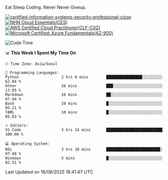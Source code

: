 Eat Sleep Coding.
Never Never Giveup.

[![certified-information-systems-security-professional-cissp](https://github.com/user-attachments/assets/d259884f-7f9a-4d80-a663-6968ead7464a)](https://www.credly.com/badges/f394a010-85a0-450b-9136-8043af01d71c/public_url)
[![NHN Cloud Essentials(CES)](https://github.com/user-attachments/assets/f405dcae-c923-424d-927f-e993bac10fa9)](https://www.nhncloud.com/kr/edu/certification/search)
[![AWS Certified Cloud Practitioner(CLF-C02)](https://github.com/user-attachments/assets/5199a6f5-42d5-4e70-b493-16c3fd42e691)](https://www.credly.com/badges/235e2b66-a782-4a21-ac77-ac4e42037113)
[![Microsoft Certified: Azure Fundamentals(AZ-900)](https://github.com/user-attachments/assets/7eb23f86-6311-42f9-83ab-166a25656710)](https://learn.microsoft.com/en-us/users/tiaz0128/credentials/ca6706271c8233ef)

<!--START_SECTION:waka-->
![Code Time](http://img.shields.io/badge/Code%20Time-4%2C339%20hrs%2037%20mins-blue)

📊 **This Week I Spent My Time On** 

```text
🕑︎ Time Zone: Asia/Seoul

💬 Programming Languages: 
Python                   2 hrs 8 mins        ████████████████░░░░░░░░░   62.84 % 
Other                    26 mins             ███░░░░░░░░░░░░░░░░░░░░░░   13.05 % 
Markdown                 16 mins             ██░░░░░░░░░░░░░░░░░░░░░░░   07.94 % 
Bash                     10 mins             █░░░░░░░░░░░░░░░░░░░░░░░░   05.21 % 
YAML                     10 mins             █░░░░░░░░░░░░░░░░░░░░░░░░   05.03 % 

🔥 Editors: 
VS Code                  3 hrs 24 mins       █████████████████████████   100.00 % 

💻 Operating System: 
WSL                      3 hrs 18 mins       ████████████████████████░   97.49 % 
Windows                  5 mins              █░░░░░░░░░░░░░░░░░░░░░░░░   02.51 % 
```


 Last Updated on 18/08/2025 18:41:47 UTC
<!--END_SECTION:waka-->
